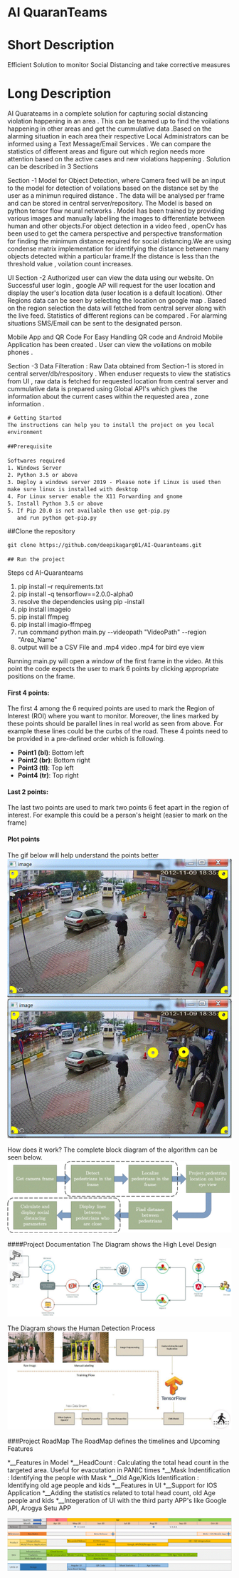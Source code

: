 # AI QuaranTeams 

# Short Description
Efficient Solution to monitor Social Distancing and take corrective measures

# Long Description
AI Quarateams in a complete solution for capturing social distancing violation happening in an area . This can be teamed up to find the voilations happening in other areas and get the cummulative data .Based on the alarming situation in each area their respective Local Administrators can be informed using a Text Message/Email Services . We can compare the statistics of different areas and figure out which region needs more attention based on the active cases and new violations happening .
Solution can be described in 3 Sections 

Section -1 
Model for Object Detection, where Camera feed will be an input to the model for detection of  voilations based on the distance set by the user as a minimun required  distance .
The data will be analysed per frame and can be stored in central server/repository.
The Model is based on python tensor flow neural networks . Model has been trained by providing various images and manually labelling the images to differentiate between human and other objects.For object detection in a video feed , openCv has been used to get the camera perspective and perspective transformation for finding the minimum distance required for social distancing.We are using condense matrix implementation for identifying the distance between many objects detected within a particular frame.If the distance is less than the threshold value , voilation count increases.

UI 
Section -2 
Authorized user can view the data using our website. On Successful user login , google AP will request for the user location and display the user's location data (user location is a default location). Other Regions data can be seen by selecting the location on google map .
Based on the region selection the data will fetched from central server along with the live feed. Statistics of different regions can be compared . For alarming situations SMS/Email can be sent to the designated person.

Mobile App and QR Code 
For Easy Handling QR code and  Android Mobile Application has been created . User can view the voilations on mobile phones .

Section -3 
Data Filteration :
Raw Data obtained from Section-1 is stored in central server/db/respository . When enduser requests to view the statistics from UI , raw data is fetched for requested location  from central server and  cummulative data is prepared using Global API's which gives the information about the current cases within the requested area , zone information .
```
# Getting Started 
The instructions can help you to install the project on you local environment

##Prerequisite 

Softwares required 
1. Windows Server
2. Python 3.5 or above 
3. Deploy a windows server 2019 - Please note if Linux is used then make sure linux is installed with desktop 
4. For Linux server enable the X11 Forwarding and gnome 
5. Install Python 3.5 or above 
5. If Pip 20.0 is not available then use get-pip.py 
   and run python get-pip.py
```

##Clone the repository
```
git clone https://github.com/deepikagarg01/AI-Quaranteams.git

## Run the project
```
Steps 
cd AI-Quaranteams
1. pip install –r requirements.txt
2. pip install -q tensorflow==2.0.0-alpha0
3. resolve the dependencies using pip -install
4. pip install imageio
5. pip install ffmpeg
6. pip install imagio-ffmpeg
7. run command python main.py --videopath "VideoPath" --region "Area_Name"
8. output will be a CSV File and .mp4 video .mp4 for bird eye view


Running main.py will open a window of the first frame in the video. At this point the code expects the user to mark 6 points by clicking appropriate positions on the frame.

#### First 4 points:
The first 4 among the 6 required points are used to mark the Region of Interest (ROI) where you want to monitor. Moreover, the lines marked by these points should be parallel lines in real world as seen from above. For example these lines could be the curbs of the road.
These 4 points need to be provided in a pre-defined order which is following.

* __Point1 (bl)__: Bottom left
* __Point2 (br)__: Bottom right
* __Point3 (tl)__: Top left
* __Point4 (tr)__: Top right

#### Last 2 points:
The last two points are used to mark two points 6 feet apart in the region of interest. For example this could be a person's height (easier to mark on the frame)

#### Plot points
The gif below will help understand the points better
![mark4points](images/mark4points.gif)
![mark4points](images/Pedestrian.gif)

How does it work?
The complete block diagram of the algorithm can be seen below.
![block_diagram](images/block_diagram.gif)

####Project Documentation
The Diagram shows the High Level Design 
![Architectural_Diagram](documents/Architectural_Diagram.gif)

The Diagram shows the Human Detection Process
![TensorFlow_Diagram](documents/TensorFlow_Diagram.gif)

###Project RoadMap
The RoadMap  defines the timelines and Upcoming Features

*__Features in Model 
    *__HeadCount : Calculating the total head count in the targeted area. Useful for evacutation in PANIC times
    *__Mask Indentification : Identifying the people with Mask 
    *__Old Age/Kids Identification : Identifying old age people and kids 
*__Features in UI 
    *__Support for IOS Application 
	*__Adding the statistics related to total head count, old Age people and kids
    *__Integeration of UI with the third party APP's like Google API, Arogya Setu APP
	
![Product_roadMap](documents/RoadMap.gif)
	




